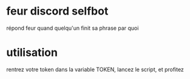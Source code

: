# feur discord selfbot
 répond feur quand quelqu'un finit sa phrase par quoi

# utilisation

 rentrez votre token dans la variable TOKEN, lancez le script, et profitez